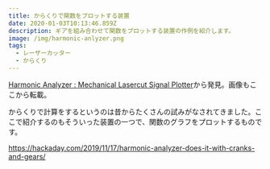 ```yaml
---
title: からくりで関数をプロットする装置
date: 2020-01-03T10:13:46.859Z
description: ギアを組み合わせて関数をプロットする装置の作例を紹介します。
image: /img/harmonic-anlyzer.png
tags:
  - レーザーカッター
  - からくり
---
```

[Harmonic Analyzer : Mechanical Lasercut Signal Plotter](https://www.instructables.com/id/Harmonic-Analyzer-Mechanical-Lasercut-Signal-Plott/)から発見。画像もここから転載。

からくりで計算をするというのは昔からたくさんの試みがなされてきました。ここで紹介するのもそういった装置の一つで、関数のグラフをプロットするものです。

https://hackaday.com/2019/11/17/harmonic-analyzer-does-it-with-cranks-and-gears/
